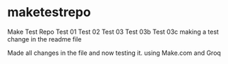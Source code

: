# maketestrepo
Make Test Repo
Test 01
Test 02
Test 03
Test 03b
Test 03c
making a test change in the readme file

Made all changes in the file and now testing it.
using Make.com and Groq
